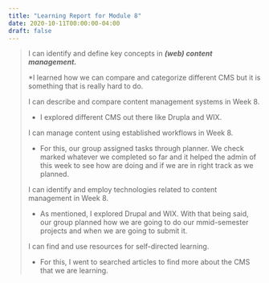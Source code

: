 ```yaml
---
title: "Learning Report for Module 8"
date: 2020-10-11T00:00:00-04:00
draft: false
---
```

 >  I can identify and define key concepts in ***(web) content management.*** 
 >
 > *I learned how we can compare and categorize different CMS but it is something that is really hard to do. 
 >
 >  I can describe and compare content management systems in Week 8. 
 > * I explored different CMS out there like Drupla and WIX. 
 >
 > I can manage content using established workflows in Week 8. 
 > * For this, our group assigned tasks through planner. We check marked whatever we completed so far and it helped the admin of this week to see how are doing and if we are in right track as we planned.
 >
 > I can identify and employ technologies related to content management in Week 8.
 > * As mentioned, I explored Drupal and WIX. With that being said, our group planned how we are going to do our mmid-semester projects and when we are going to submit it.
 >
 >  I can find and use resources for self-directed learning. 
 > * For this, I went to searched articles to find more about the CMS that we are learning.
